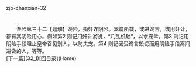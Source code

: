  <meta HTTP-EQUIV="Content-Type" CONTENT="text/html; charset=utf-8">
zjp-chanxian-32
<h1 class="break"></h1>
　　谗险第三十二【题解】谗险，指奸诈阴险。本篇所载，或进谗言，或用奸计，都有其阴险用心。例如第2 则记用奸计游说，“几乱机轴”，以求宠幸。第3 则记用阴险手段阻止皇帝召见别人，以防夫宠。第4 则记因受谗言毁谤而用阴险手段离间进谗的人，等等。
<br>[下一篇](32_1)[回目录](Home)
